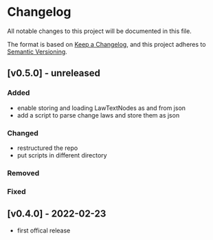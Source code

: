 # Changelog
All notable changes to this project will be documented in this file.

The format is based on [Keep a Changelog](https://keepachangelog.com/en/1.0.0/),
and this project adheres to [Semantic Versioning](https://semver.org/spec/v2.0.0.html).

## [v0.5.0] - unreleased
### Added
- enable storing and loading LawTextNodes as and from json
- add a script to parse change laws and store them as json

### Changed
- restructured the repo
- put scripts in different directory

### Removed

### Fixed


## [v0.4.0] - 2022-02-23
- first offical release
